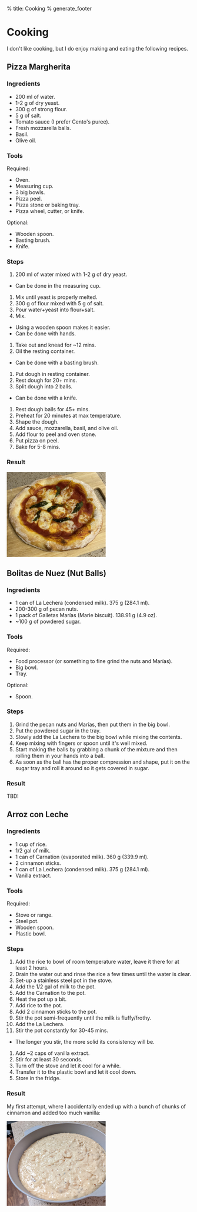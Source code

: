 % title: Cooking
% generate_footer

# Cooking

I don't like cooking, but I do enjoy making and eating the following recipes.

## Pizza Margherita

### Ingredients

* 200 ml of water.
* 1-2 g of dry yeast.
* 300 g of strong flour.
* 5 g of salt.
* Tomato sauce (I prefer Cento's puree).
* Fresh mozzarella balls.
* Basil.
* Olive oil.

### Tools

Required:

* Oven.
* Measuring cup.
* 3 big bowls.
* Pizza peel.
* Pizza stone or baking tray.
* Pizza wheel, cutter, or knife.

Optional:

* Wooden spoon.
* Basting brush.
* Knife.

### Steps

1. 200 ml of water mixed with 1-2 g of dry yeast.
  * Can be done in the measuring cup.
1. Mix until yeast is properly melted.
1. 300 g of flour mixed with 5 g of salt.
1. Pour water+yeast into flour+salt.
1. Mix.
  * Using a wooden spoon makes it easier.
  * Can be done with hands.
1. Take out and knead for ~12 mins.
1. Oil the resting container.
  * Can be done with a basting brush.
1. Put dough in resting container.
1. Rest dough for 20+ mins.
1. Split dough into 2 balls.
  * Can be done with a knife.
1. Rest dough balls for 45+ mins.
1. Preheat for 20 minutes at max temperature.
1. Shape the dough.
1. Add sauce, mozzarella, basil, and olive oil.
1. Add flour to peel and oven stone.
1. Put pizza on peel.
1. Bake for 5-8 mins.

### Result

<img src="images/cooking-pizza-result.jpeg" alt="Pizza result" style="width: 269px; height: 231px;" />

## Bolitas de Nuez (Nut Balls)

### Ingredients

* 1 can of La Lechera (condensed milk). 375 g (284.1 ml).
* 200-300 g of pecan nuts.
* 1 pack of Galletas Marías (Marie biscuit). 138.91 g (4.9 oz).
* ~100 g of powdered sugar.

### Tools

Required:

* Food processor (or something to fine grind the nuts and Marías).
* Big bowl.
* Tray.

Optional:

* Spoon.

### Steps

1. Grind the pecan nuts and Marías, then put them in the big bowl.
1. Put the powdered sugar in the tray.
1. Slowly add the La Lechera to the big bowl while mixing the contents.
1. Keep mixing with fingers or spoon until it's well mixed.
1. Start making the balls by grabbing a chunk of the mixture and then rolling them in your hands into a ball.
1. As soon as the ball has the proper compression and shape, put it on the sugar tray and roll it around so it gets covered in sugar.

### Result

TBD!

## Arroz con Leche

### Ingredients

* 1 cup of rice.
* 1/2 gal of milk.
* 1 can of Carnation (evaporated milk). 360 g (339.9 ml).
* 2 cinnamon sticks.
* 1 can of La Lechera (condensed milk). 375 g (284.1 ml).
* Vanilla extract.

### Tools

Required:

* Stove or range.
* Steel pot.
* Wooden spoon.
* Plastic bowl.

### Steps

1. Add the rice to bowl of room temperature water, leave it there for at least 2 hours.
1. Drain the water out and rinse the rice a few times until the water is clear.
1. Set-up a stainless steel pot in the stove.
1. Add the 1/2 gal of milk to the pot.
1. Add the Carnation to the pot.
1. Heat the pot up a bit.
1. Add rice to the pot.
1. Add 2 cinnamon sticks to the pot.
1. Stir the pot semi-frequently until the milk is fluffy/frothy.
1. Add the La Lechera.
1. Stir the pot constantly for 30-45 mins.
  * The longer you stir, the more solid its consistency will be.
1. Add ~2 caps of vanilla extract.
1. Stir for at least 30 seconds.
1. Turn off the stove and let it cool for a while.
1. Transfer it to the plastic bowl and let it cool down.
1. Store in the fridge.

### Result

My first attempt, where I accidentally ended up with a bunch of chunks of cinnamon and added too much vanilla:

<img src="images/cooking-arroz-con-leche-result.jpeg" alt="Arroz con leche result" style="width: 269px; height: 231px;" />
